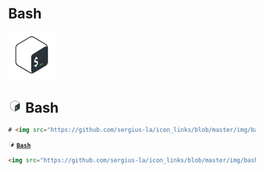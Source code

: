 # Bash

<img src="https://github.com/sergius-la/icon_links/blob/master/img/bash.png" width="96" height="96">

# <img src="https://github.com/sergius-la/icon_links/blob/master/img/bash.png" width="28" height="28"> Bash

```html
# <img src="https://github.com/sergius-la/icon_links/blob/master/img/bash.png" width="28" height="28"> Bash
``` 

<img src="https://github.com/sergius-la/icon_links/blob/master/img/bash.png" width="13" height="13"> [__`Bash`__]()

```html
<img src="https://github.com/sergius-la/icon_links/blob/master/img/bash.png" width="13" height="13"> [__`Bash`__]()
```